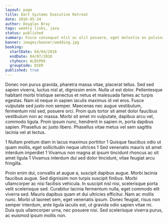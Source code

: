 ```yaml
---
layout: page
title: Dart Systems Executive Retreat
date: 2016-05-24
author: Douglas Bray
tags: weekly links, java
status: published
summary: Fusce consequat elit ac elit posuere, eget molestie ex pulvinar.
banner: images/banner/wedding.jpg
booking:
  startDate: 04/04/2018
  endDate: 04/07/2018
  ctyhocn: ALBSPHX
  groupCode: DSER
published: true
---
```

Donec non purus gravida, pharetra massa vitae, placerat tellus. Sed sed sapien viverra, luctus nisl at, dignissim enim. Nulla ut est dolor. Pellentesque habitant morbi tristique senectus et netus et malesuada fames ac turpis egestas. Nam id neque in sapien iaculis maximus id vel eros. Fusce vulputate sed justo non semper. Maecenas nec augue vestibulum, fermentum nisl sed, posuere orci. Proin quis tortor sit amet dolor faucibus vestibulum non ac massa. Morbi sit amet mi vulputate, dapibus arcu vel, commodo ligula. Proin ipsum nunc, hendrerit in sapien in, porta dapibus sapien. Phasellus ac justo libero. Phasellus vitae metus vel sem sagittis lacinia vel at lectus.

1 Nullam pretium diam in lacus maximus porttitor
1 Quisque faucibus odio ut quam mollis, eget sollicitudin neque ultrices
1 Sed venenatis mauris sit amet interdum imperdiet
1 Vivamus non magna at ipsum tincidunt rhoncus ac sit amet ligula
1 Vivamus interdum dui sed dolor tincidunt, vitae feugiat arcu fringilla.

Proin enim dui, convallis at augue a, suscipit dapibus augue. Morbi lacinia faucibus augue. Sed dignissim non turpis suscipit finibus. Morbi ullamcorper ac nisi facilisis vehicula. In suscipit nisl nisi, scelerisque porta velit scelerisque sed. Curabitur lacinia fermentum nulla, eget commodo elit viverra sed. Mauris dapibus quam et dui ultricies efficitur. Nam ac mollis nunc. Morbi ut laoreet sem, eget venenatis ipsum. Donec feugiat, risus non semper interdum, ante ligula iaculis est, ut gravida odio sapien vitae mi. Duis quis ullamcorper urna, nec posuere nisi. Sed scelerisque viverra purus, ac euismod ipsum mollis non.

